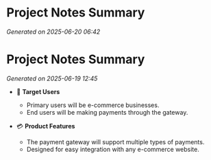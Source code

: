 # Project Notes Summary

*Generated on 2025-06-20 06:42*

# Project Notes Summary

*Generated on 2025-06-19 12:45*

- 🛒 **Target Users**
  - Primary users will be e-commerce businesses.
  - End users will be making payments through the gateway.

- 💳 **Product Features**
  - The payment gateway will support multiple types of payments.
  - Designed for easy integration with any e-commerce website.